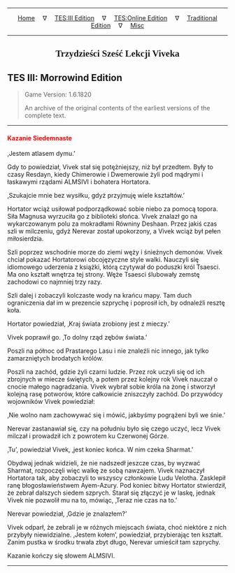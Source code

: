 
---

<!-- Jekyll Page Links -->

<center>
<a href="../../../../index.html">Home</a>
&emsp;&nabla;&emsp;
<a href="../../../index-tes3.html">TES:III Edition</a>
&emsp;&nabla;&emsp;
<a href="../../../index-teso.html">TES:Online Edition</a>
&emsp;&nabla;&emsp;
<a href="../../../index-traditional.html">Traditional Edition</a>
&emsp;&nabla;&emsp;
<a href="../../../index-misc.html">Misc</a>
</center>

<!-- Markdown Body Below: -->

---

<center>
<h2><span style="font-family:Georgia">Trzydzieści Sześć Lekcji Viveka</span></h2>
</center>

## TES III: Morrowind Edition

> Game Version: 1.6.1820
>
> An archive of the original contents of the earliest versions of the complete text.

---

#### <span style="color:red">Kazanie Siedemnaste</span>

‚Jestem atlasem dymu.’

Gdy to powiedział, Vivek stał się potężniejszy, niż był przedtem. Były to czasy Resdayn, kiedy Chimerowie i Dwemerowie żyli pod mądrymi i łaskawymi rządami ALMSIVI i bohatera Hortatora.

‚Szukajcie mnie bez wysiłku, gdyż przyjmuję wiele kształtów.’

Hortator wciąż usiłował podporządkować sobie niebo za pomocą topora. Siła Magnusa wyrzuciła go z biblioteki słońca. Vivek znalazł go na wykarczowanym polu za mokradłami Równiny Deshaan. Przez jakiś czas szli w milczeniu, gdyż Nerevar został upokorzony, a Vivek wciąż był pełen miłosierdzia.

Szli poprzez wschodnie morze do ziemi węży i śnieżnych demonów. Vivek chciał pokazać Hortatorowi obcojęzyczne style walki. Nauczyli się idiomowego uderzenia z książki, którą czytywał do poduszki król Tsaesci. Ma ono kształt wnętrza tej strony. Węże Tsaesci ślubowały zemstę zachodowi co najmniej trzy razy.

Szli dalej i zobaczyli kolczaste wody na krańcu mapy. Tam duch ograniczenia dał im w prezencie szprychę i poprosił ich, by odnaleźli resztę koła.

Hortator powiedział, ‚Kraj świata zrobiony jest z mieczy.’

Vivek poprawił go. ‚To dolny rząd zębów świata.’

Poszli na północ od Prastarego Lasu i nie znaleźli nic innego, jak tylko zamarzniętych brodatych królów.

Poszli na zachód, gdzie żyli czarni ludzie. Przez rok uczyli się od ich zbrojnych w miecze świętych, a potem przez kolejny rok Vivek nauczał o cnocie małego nagradzania. Vivek wybrał sobie króla na żonę i stworzył kolejną rasę potworów, które całkowicie zniszczyły zachód. Do przywódcy wojowników Vivek powiedział:

‚Nie wolno nam zachowywać się i mówić, jakbyśmy pogrążeni byli we śnie.’

Nerevar zastanawiał się, czy na południu było się czego uczyć, lecz Vivek milczał i prowadził ich z powrotem ku Czerwonej Górze.

‚Tu’, powiedział Vivek, ‚jest koniec końca. W nim czeka Sharmat.’

Obydwaj jednak widzieli, że nie nadszedł jeszcze czas, by wyzwać Sharmat, rozpoczęli więc walkę ze sobą nawzajem. Vivek naznaczył Hortatora tak, aby zobaczyli to wszyscy członkowie Ludu Velotha. Zasklepił ranę błogosławieństwem Ayem-Azury. Pod koniec bitwy Hortator stwierdził, że zebrał dalszych siedem szprych. Starał się złączyć je w laskę, jednak Vivek nie pozwolił mu na to, mówiąc, ‚Teraz nie czas na to.’

Nerevar powiedział, ‚Gdzie je znalazłem?’

Vivek odparł, że zebrali je w różnych miejscach świata, choć niektóre z nich przybyły niewidzialne. ‚Jestem kołem’, powiedział, przybierając ten kształt. Zanim pustka w środku trwała zbyt długo, Nerevar umieścił tam szprychy.

Kazanie kończy się słowem ALMSIVI.

---
